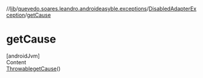 //[lib](../../index.md)/[quevedo.soares.leandro.androideasyble.exceptions](../index.md)/[DisabledAdapterException](index.md)/[getCause](get-cause.md)



# getCause  
[androidJvm]  
Content  
[Throwable](https://docs.oracle.com/javase/8/docs/api/java/lang/Throwable.html)[getCause](get-cause.md)()  
  



